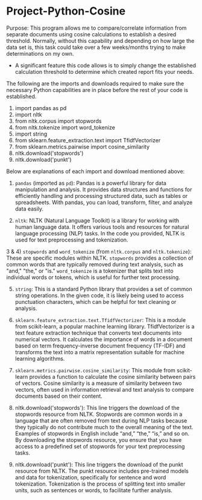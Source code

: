 # Project-Python-Cosine

Purpose: This program allows me to compare/correlate information from separate documents using cosine calculations to establish a desired threshold.
Normally, without this capability and depending on how large the data set is, this task could take over a few weeks/months trying to make determinations on my own.  

- A significant feature this code allows is to simply change the established calculation threshold to determine which created report fits your needs. 

The following are the imports and downloads required to make sure the necessary Python capabilities are in place before the rest of your code is established. 
 
1) import pandas as pd
2) import nltk
3) from nltk.corpus import stopwords
4) from nltk.tokenize import word_tokenize
5) import string
6) from sklearn.feature_extraction.text import TfidfVectorizer
7) from sklearn.metrics.pairwise import cosine_similarity
8) nltk.download('stopwords')
9) nltk.download('punkt')

Below are explanations of each import and download mentioned above: 

1) `pandas` (imported as `pd`): Pandas is a powerful library for data manipulation and analysis. It provides data structures and functions for efficiently handling and processing structured data, such as tables or spreadsheets. With pandas, you can load, transform, filter, and analyze data easily.

2) `nltk`: NLTK (Natural Language Toolkit) is a library for working with human language data. It offers various tools and resources for natural language processing (NLP) tasks. In the code you provided, NLTK is used for text preprocessing and tokenization.

3 & 4) `stopwords` and `word_tokenize` (from `nltk.corpus` and `nltk.tokenize`): These are specific modules within NLTK. `stopwords` provides a collection of common words that are typically removed during text analysis, such as "and," "the," or "is." `word_tokenize` is a tokenizer that splits text into individual words or tokens, which is useful for further text processing.

5) `string`: This is a standard Python library that provides a set of common string operations. In the given code, it is likely being used to access punctuation characters, which can be helpful for text cleaning or analysis.

6) `sklearn.feature_extraction.text.TfidfVectorizer`: This is a module from scikit-learn, a popular machine learning library. TfidfVectorizer is a text feature extraction technique that converts text documents into numerical vectors. It calculates the importance of words in a document based on term frequency-inverse document frequency (TF-IDF) and transforms the text into a matrix representation suitable for machine learning algorithms.

7) `sklearn.metrics.pairwise.cosine_similarity`: This module from scikit-learn provides a function to calculate the cosine similarity between pairs of vectors. Cosine similarity is a measure of similarity between two vectors, often used in information retrieval and text analysis to compare documents based on their content.

8) nltk.download('stopwords'): This line triggers the download of the stopwords resource from NLTK. Stopwords are common words in a language that are often removed from text during NLP tasks because they typically do not contribute much to the overall meaning of the text. Examples of stopwords in English include “and,” “the,” “is,” and so on. By downloading the stopwords resource, you ensure that you have access to a predefined set of stopwords for your text preprocessing tasks.

9) nltk.download('punkt'): This line triggers the download of the punkt resource from NLTK. The punkt resource includes pre-trained models and data for tokenization, specifically for sentence and word tokenization. Tokenization is the process of splitting text into smaller units, such as sentences or words, to facilitate further analysis.
